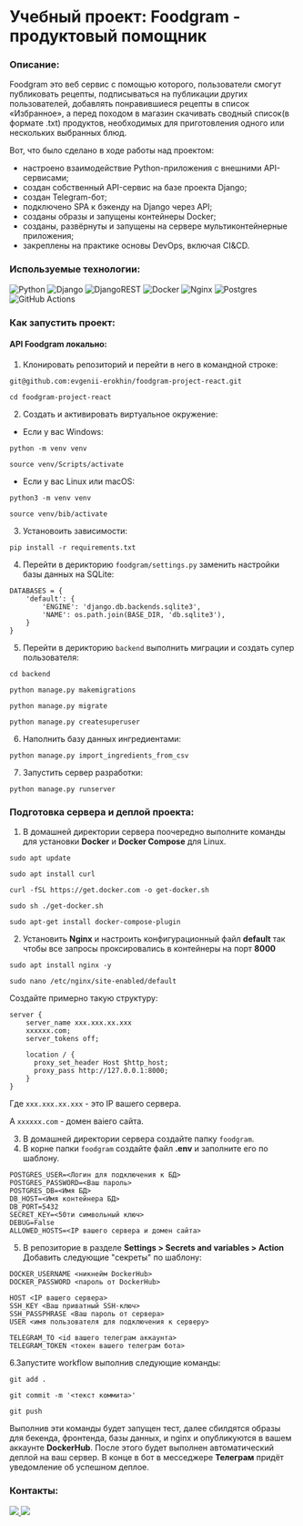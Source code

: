 # Учебный проект: Foodgram - продуктовый помощник
### Описание:
Foodgram это веб сервис с помощью которого, пользователи смогут публиковать рецепты, подписываться на публикации других пользователей, добавлять понравившиеся рецепты в список «Избранное», а перед походом в магазин скачивать сводный список(в формате .txt) продуктов, необходимых для приготовления одного или нескольких выбранных блюд.

Вот, что было сделано в ходе работы над проектом:
* настроено взаимодействие Python-приложения с внешними API-сервисами;
* создан собственный API-сервис на базе проекта Django;
* создан Telegram-бот;
* подключено SPA к бэкенду на Django через API;
* созданы образы и запущены контейнеры Docker;
* созданы, развёрнуты и запущены на сервере мультиконтейнерные приложения;
* закреплены на практике основы DevOps, включая CI&CD.
### Используемые технологии:
![Python](https://img.shields.io/badge/python-3670A0?style=for-the-badge&logo=python&logoColor=ffdd54)
![Django](https://img.shields.io/badge/django-%23092E20.svg?style=for-the-badge&logo=django&logoColor=white)
![DjangoREST](https://img.shields.io/badge/DJANGO-REST-ff1709?style=for-the-badge&logo=django&logoColor=white&color=ff1709&labelColor=gray)
![Docker](https://img.shields.io/badge/docker-%230db7ed.svg?style=for-the-badge&logo=docker&logoColor=white)
![Nginx](https://img.shields.io/badge/nginx-%23009639.svg?style=for-the-badge&logo=nginx&logoColor=white)
![Postgres](https://img.shields.io/badge/postgres-%23316192.svg?style=for-the-badge&logo=postgresql&logoColor=white)
![GitHub Actions](https://img.shields.io/badge/github%20actions-%232671E5.svg?style=for-the-badge&logo=githubactions&logoColor=white)
### Как запустить проект:
#### API Foodgram локально:
1. Клонировать репозиторий и перейти в него в командной строке:
```
git@github.com:evgenii-erokhin/foodgram-project-react.git
```
```
cd foodgram-project-react
```
2. Cоздать и активировать виртуальное окружение:

* Если у вас Windows:
```
python -m venv venv
```
```
source venv/Scripts/activate
```
* Если у вас Linux или macOS:
```
python3 -m venv venv
```
```
source venv/bib/activate
```
3. Установоить зависимости:
```
pip install -r requirements.txt
```
4. Перейти в дерикторию `foodgram/settings.py` заменить настройки базы данных на SQLite:
```
DATABASES = {
    'default': {
        'ENGINE': 'django.db.backends.sqlite3',
        'NAME': os.path.join(BASE_DIR, 'db.sqlite3'),
    }
}
```

5. Перейти в дерикторию `backend` выполнить миграции и создать супер пользователя:
```
cd backend
```
```
python manage.py makemigrations
```
```
python manage.py migrate
```
```
python manage.py createsuperuser
```
6. Наполнить базу данных ингредиентами:
```
python manage.py import_ingredients_from_csv
```
7. Запустить сервер разработки:
```
python manage.py runserver
```
### Подготовка сервера и деплой проекта:
1. В домашней директории сервера поочередно выполните команды для установки **Docker** и **Docker Compose** для Linux.
```
sudo apt update
```
```
sudo apt install curl
```
```
curl -fSL https://get.docker.com -o get-docker.sh
```
```
sudo sh ./get-docker.sh
```
```
sudo apt-get install docker-compose-plugin 
```
2. Установить **Nginx** и настроить конфигурационный файл **default** так чтобы все запросы проксировались в контейнеры на порт **8000**
```
sudo apt install nginx -y 
```
```
sudo nano /etc/nginx/site-enabled/default
```
Создайте примерно такую структуру:
```
server {
    server_name xxx.xxx.xx.xxx 
    xxxxxx.com;
    server_tokens off;

    location / {
      proxy_set_header Host $http_host;
      proxy_pass http://127.0.0.1:8000;
    }
}

```
Где `ххх.ххх.хх.ххх` - это IP вашего сервера.

А `хххххх.com` - домен ваiего сайта.

3. В домашней директории сервера создайте папку `foodgram`.
4. В корне папки `foodgram` создайте файл **.env** и заполните его по шаблону.
```
POSTGRES_USER=<Логин для подключения к БД>
POSTGRES_PASSWORD=<Ваш пароль>
POSTGRES_DB=<Имя БД>
DB_HOST=<Имя контейнера БД>
DB_PORT=5432
SECRET_KEY=<50ти символьный ключ>
DEBUG=False
ALLOWED_HOSTS=<IP вашего сервера и домен сайта>
```
5. В репозиторие в разделе **Settings > Secrets and variables > Action** Добавить следующие "секреты" по шаблону:
```
DOCKER_USERNAME <никнейм DockerHub>
DOCKER_PASSWORD <пароль от DockerHub>

HOST <IP вашего сервера>
SSH_KEY <Ваш приватный SSH-ключ>
SSH_PASSPHRASE <Ваш пароль от сервера>
USER <имя пользователя для подключения к серверу>

TELEGRAM_TO <id вашего телеграм аккаунта>
TELEGRAM_TOKEN <токен вашего телеграм бота>
``` 
6.Запустите workflow выполнив следующие команды:
```
git add .
```
```
git commit -m '<текст коммита>'
```
```
git push
```
Выполнив эти команды будет запущен тест, далее сбилдятся образы для бекенда, фронтенда, базы данных, и nginx и опубликуются в вашем аккаунте **DockerHub**. После этого будет выполнен автоматический деплой на ваш сервер. В конце в бот в месседжере **Телеграм** придёт уведомление об успешном деплое. 

### Контакты:
<a href="https://t.me/juandart" target="_blank">
<img src=https://img.shields.io/badge/Telegram-2CA5E0?style=for-the-badge&logo=telegram&logoColor=white />
</a>
<a href="mailto:evgeniierokhin@proton.me?">
<img src=https://img.shields.io/badge/ProtonMail-8B89CC?style=for-the-badge&logo=protonmail&logoColor=white />
</a>



